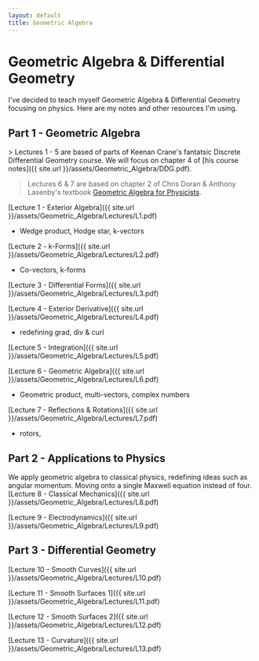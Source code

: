 ```yaml
---
layout: default
title: Geometric Algebra
---
```


<h1>Geometric Algebra & Differential Geometry</h1>
I've decided to teach myself Geometric Algebra & Differential Geometry focusing on physics. Here are my notes and other resources I'm using.
<h2>Part 1 - Geometric Algebra</h2>
> Lectures 1 - 5 are based of parts of Keenan Crane's fantatsic Discrete Differential Geometry course. We will focus on chapter 4 of [his course notes]({{ site.url }}/assets/Geometric_Algebra/DDG.pdf).

> Lectures 6 & 7 are based on chapter 2 of Chris Doran & Anthony Lasenby's textbook [Geometric Algebra for Physicists]( {{site.url}}/assets/Geometric_Algebra/GAforPhysics.pdf).

[Lecture 1 - Exterior Algebra]({{ site.url }}/assets/Geometric_Algebra/Lectures/L1.pdf)
  - Wedge product, Hodge star, k-vectors

[Lecture 2 - k-Forms]({{ site.url }}/assets/Geometric_Algebra/Lectures/L2.pdf)
  - Co-vectors, k-forms

[Lecture 3 - Differential Forms]({{ site.url }}/assets/Geometric_Algebra/Lectures/L3.pdf)

[Lecture 4 - Exterior Derivative]({{ site.url }}/assets/Geometric_Algebra/Lectures/L4.pdf)
  - redefining grad, div & curl

[Lecture 5 - Integration]({{ site.url }}/assets/Geometric_Algebra/Lectures/L5.pdf)

[Lecture 6 - Geometric Algebra]({{ site.url }}/assets/Geometric_Algebra/Lectures/L6.pdf)
  - Geometric product, multi-vectors, complex numbers

[Lecture 7 - Reflections & Rotations]({{ site.url }}/assets/Geometric_Algebra/Lectures/L7.pdf)
  - rotors,
<h2>Part 2 - Applications to Physics</h2>
We apply geometric algebra to classical physics, redefining ideas such as angular momentum. Moving onto a single Maxwell equation instead of four.
[Lecture 8 - Classical Mechanics]({{ site.url }}/assets/Geometric_Algebra/Lectures/L8.pdf)

[Lecture 9 - Electrodynamics]({{ site.url }}/assets/Geometric_Algebra/Lectures/L9.pdf)
<h2>Part 3 - Differential Geometry</h2>
[Lecture 10 - Smooth Curves]({{ site.url }}/assets/Geometric_Algebra/Lectures/L10.pdf)

[Lecture 11 - Smooth Surfaces 1]({{ site.url }}/assets/Geometric_Algebra/Lectures/L11.pdf)

[Lecture 12 - Smooth Surfaces 2]({{ site.url }}/assets/Geometric_Algebra/Lectures/L12.pdf)

[Lecture 13 - Curvature]({{ site.url }}/assets/Geometric_Algebra/Lectures/L13.pdf)
